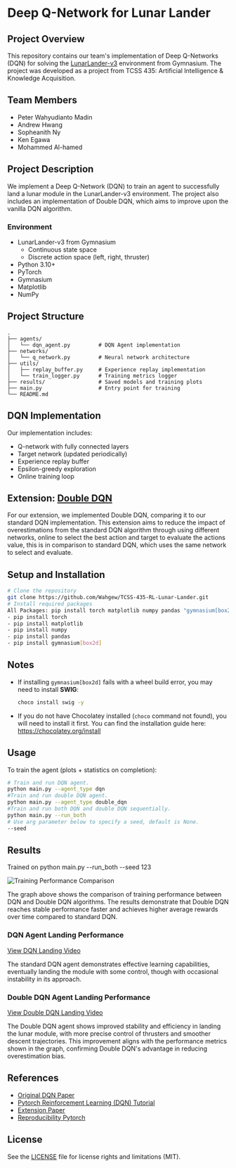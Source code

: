 # Deep Q-Network for Lunar Lander
## Project Overview
This repository contains our team's implementation of Deep Q-Networks (DQN) for solving the [LunarLander-v3](https://gymnasium.farama.org/environments/box2d/lunar_lander/) environment from Gymnasium. The project was developed as a project from TCSS 435: Artificial Intelligence & Knowledge Acquisition.
## Team Members
- Peter Wahyudianto Madin
- Andrew Hwang
- Sopheanith Ny
- Ken Egawa
- Mohammed Al-hamed

## Project Description
We implement a Deep Q-Network (DQN) to train an agent to successfully land a lunar module in the LunarLander-v3 environment. The project also includes an implementation of Double DQN, which aims to improve upon the vanilla DQN algorithm.

### Environment
- LunarLander-v3 from Gymnasium
  - Continuous state space
  - Discrete action space (left, right, thruster)
- Python 3.10+
- PyTorch 
- Gymnasium
- Matplotlib
- NumPy

## Project Structure
```
.
├── agents/
│   └── dqn_agent.py         # DQN Agent implementation
├── networks/
│   └── q_network.py         # Neural network architecture
├── utils/
│   ├── replay_buffer.py     # Experience replay implementation
│   └── train_logger.py      # Training metrics logger
├── results/                 # Saved models and training plots
├── main.py                  # Entry point for training
└── README.md
```

## DQN Implementation
Our implementation includes:
- Q-network with fully connected layers
- Target network (updated periodically)
- Experience replay buffer
- Epsilon-greedy exploration
- Online training loop

## Extension: [Double DQN](https://arxiv.org/abs/1509.06461)
For our extension, we implemented Double DQN, comparing it to our standard DQN implementation. This extension aims to reduce the impact of overestimations from the standard DQN algorithm through using different networks, 
online to select the best action and target to evaluate the actions value, this is in comparison to standard DQN, which uses the same network to select and evaluate.

## Setup and Installation
```bash
# Clone the repository
git clone https://github.com/Wahgew/TCSS-435-RL-Lunar-Lander.git
# Install required packages
All Packages: pip install torch matplotlib numpy pandas "gymnasium[box2d]"
- pip install torch
- pip install matplotlib
- pip install numpy
- pip install pandas
- pip install gymnasium[box2d]
```

## Notes
- If installing `gymnasium[box2d]` fails with a wheel build error, you may need to install **SWIG**:
  ```bash
  choco install swig -y
- If you do not have Chocolatey installed (`choco` command not found), you will need to install it first.
You can find the installation guide here: https://chocolatey.org/install

## Usage
To train the agent (plots + statistics on completion):
```bash
# Train and run DQN agent.
python main.py --agent_type dqn
#Train and run double DQN agent.
python main.py --agent_type double_dqn
#Train and run both DQN and double DQN sequentially.
python main.py --run_both
# Use arg parameter below to specify a seed, default is None.
--seed
```

## Results 
Trained on python main.py --run_both --seed 123

![Training Performance Comparison](https://github.com/user-attachments/assets/a6ffaf96-c68e-4d65-bf68-168900efaaac)

The graph above shows the comparison of training performance between DQN and Double DQN algorithms. The results demonstrate that Double DQN reaches stable performance faster and achieves higher average rewards over time compared to standard DQN.

### DQN Agent Landing Performance
[View DQN Landing Video](https://github.com/user-attachments/assets/9d3f56df-fb28-406b-a6bc-61d315c9d93c)

The standard DQN agent demonstrates effective learning capabilities, eventually landing the module with some control, though with occasional instability in its approach.

### Double DQN Agent Landing Performance
[View Double DQN Landing Video](https://github.com/user-attachments/assets/4a2116c1-fcb4-4da1-9ff5-7b27548fbd15)

The Double DQN agent shows improved stability and efficiency in landing the lunar module, with more precise control of thrusters and smoother descent trajectories. This improvement aligns with the performance metrics shown in the graph, confirming Double DQN's advantage in reducing overestimation bias.

## References
- [Original DQN Paper](https://www.nature.com/articles/nature14236)
- [Pytorch Reinforcement Learning (DQN) Tutorial](https://pytorch.org/tutorials/intermediate/reinforcement_q_learning.html)
- [Extension Paper](https://arxiv.org/abs/1509.06461)
- [Reproducibility Pytorch](https://pytorch.org/docs/stable/notes/randomness.html)

## License
See the [LICENSE](LICENSE.md) file for license rights and limitations (MIT).
